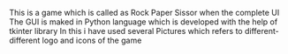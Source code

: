 This is a game which is called as Rock Paper Sissor when the complete UI The GUI is maked in Python language which is developed with the help of tkinter library In this i have used several Pictures which refers to different-different logo and icons of the game
